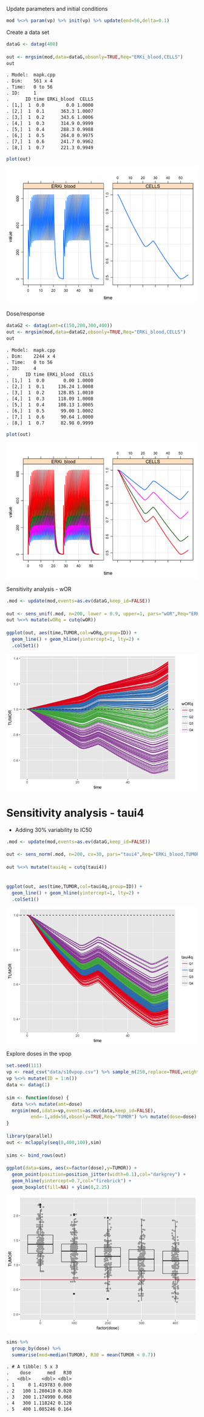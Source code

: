 Update parameters and initial conditions

``` r
mod %<>% param(vp) %>% init(vp) %>% update(end=56,delta=0.1)
```

Create a data set

``` r
dataG <- datag(400)

out <- mrgsim(mod,data=dataG,obsonly=TRUE,Req="ERKi_blood,CELLS")
out
```

    . Model:  mapk.cpp 
    . Dim:    561 x 4 
    . Time:   0 to 56 
    . ID:     1 
    .      ID time ERKi_blood  CELLS
    . [1,]  1  0.0        0.0 1.0000
    . [2,]  1  0.1      363.3 1.0007
    . [3,]  1  0.2      343.6 1.0006
    . [4,]  1  0.3      314.9 0.9999
    . [5,]  1  0.4      288.3 0.9988
    . [6,]  1  0.5      264.0 0.9975
    . [7,]  1  0.6      241.7 0.9962
    . [8,]  1  0.7      221.3 0.9949

``` r
plot(out)
```

![](img/mapk-R-unnamed-chunk-3-1.png)

Dose/response

``` r
dataG2 <- datag(amt=c(150,200,300,400))
out <- mrgsim(mod,data=dataG2,obsonly=TRUE,Req="ERKi_blood,CELLS")
out
```

    . Model:  mapk.cpp 
    . Dim:    2244 x 4 
    . Time:   0 to 56 
    . ID:     4 
    .      ID time ERKi_blood  CELLS
    . [1,]  1  0.0       0.00 1.0000
    . [2,]  1  0.1     136.24 1.0008
    . [3,]  1  0.2     128.85 1.0010
    . [4,]  1  0.3     118.09 1.0008
    . [5,]  1  0.4     108.13 1.0005
    . [6,]  1  0.5      99.00 1.0002
    . [7,]  1  0.6      90.64 1.0000
    . [8,]  1  0.7      82.98 0.9999

``` r
plot(out)
```

![](img/mapk-R-unnamed-chunk-4-1.png)

Sensitivity analysis - wOR

``` r
.mod <- update(mod,events=as.ev(dataG,keep_id=FALSE))

out <- sens_unif(.mod, n=200, lower = 0.9, upper=1, pars="wOR",Req="ERKi_blood,TUMOR")
out %<>% mutate(wORq = cutq(wOR))

ggplot(out, aes(time,TUMOR,col=wORq,group=ID)) + 
  geom_line() + geom_hline(yintercept=1, lty=2) +
  .colSet1() 
```

![](img/mapk-R-unnamed-chunk-5-1.png)

Sensitivity analysis - taui4
============================

-   Adding 30% variability to IC50

``` r
.mod <- update(mod,events=as.ev(dataG,keep_id=FALSE))

out <- sens_norm(.mod, n=200, cv=30, pars="taui4",Req="ERKi_blood,TUMOR")

out %<>% mutate(taui4q = cutq(taui4))


ggplot(out, aes(time,TUMOR,col=taui4q,group=ID)) + 
  geom_line() + geom_hline(yintercept=1, lty=2) +
  .colSet1() 
```

![](img/mapk-R-unnamed-chunk-6-1.png)

Explore doses in the vpop

``` r
set.seed(111)
vp <- read_csv("data/s10vpop.csv") %>% sample_n(250,replace=TRUE,weight=PW)
vp %<>% mutate(ID = 1:n())
data <- datag(1)

sim <- function(dose) {
  data %<>% mutate(amt=dose)
  mrgsim(mod,idata=vp,events=as.ev(data,keep_id=FALSE),
         end=-1,add=56,obsonly=TRUE,Req="TUMOR") %>% mutate(dose=dose)
}

library(parallel)
out <- mclapply(seq(0,400,100),sim)

sims <- bind_rows(out)

ggplot(data=sims, aes(x=factor(dose),y=TUMOR)) + 
  geom_point(position=position_jitter(width=0.1),col="darkgrey") +
  geom_hline(yintercept=0.7,col="firebrick") + 
  geom_boxplot(fill=NA) + ylim(0,2.25)
```

![](img/mapk-R-unnamed-chunk-7-1.png)

``` r
sims %>% 
  group_by(dose) %>%
  summarise(med=median(TUMOR), R30 = mean(TUMOR < 0.7))
```

    . # A tibble: 5 x 3
    .    dose      med   R30
    .   <dbl>    <dbl> <dbl>
    . 1     0 1.419783 0.000
    . 2   100 1.280410 0.020
    . 3   200 1.174990 0.068
    . 4   300 1.118242 0.120
    . 5   400 1.085246 0.164
